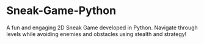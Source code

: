 # Sneak-Game-Python
A fun and engaging 2D Sneak Game developed in Python. Navigate through levels while avoiding enemies and obstacles using stealth and strategy!
